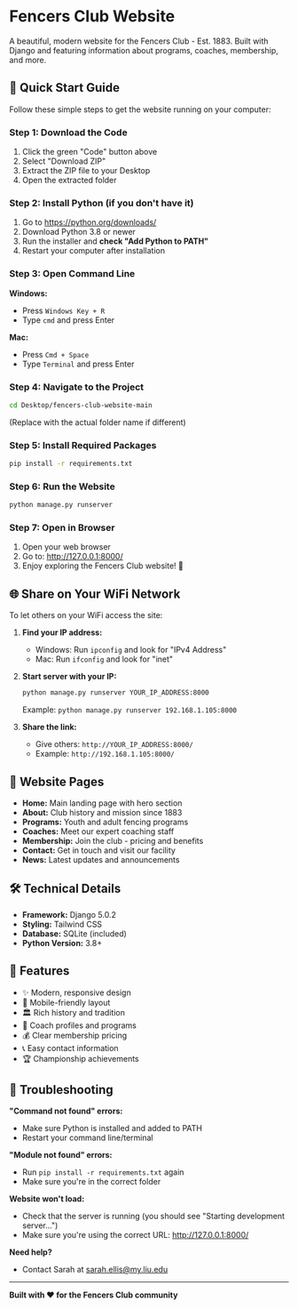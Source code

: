 # Fencers Club Website

A beautiful, modern website for the Fencers Club - Est. 1883. Built with Django and featuring information about programs, coaches, membership, and more.

## 🚀 Quick Start Guide

Follow these simple steps to get the website running on your computer:

### Step 1: Download the Code
1. Click the green "Code" button above
2. Select "Download ZIP"
3. Extract the ZIP file to your Desktop
4. Open the extracted folder

### Step 2: Install Python (if you don't have it)
1. Go to https://python.org/downloads/
2. Download Python 3.8 or newer
3. Run the installer and **check "Add Python to PATH"**
4. Restart your computer after installation

### Step 3: Open Command Line
**Windows:**
- Press `Windows Key + R`
- Type `cmd` and press Enter

**Mac:**
- Press `Cmd + Space`
- Type `Terminal` and press Enter

### Step 4: Navigate to the Project
```bash
cd Desktop/fencers-club-website-main
```
(Replace with the actual folder name if different)

### Step 5: Install Required Packages
```bash
pip install -r requirements.txt
```

### Step 6: Run the Website
```bash
python manage.py runserver
```

### Step 7: Open in Browser
1. Open your web browser
2. Go to: http://127.0.0.1:8000/
3. Enjoy exploring the Fencers Club website! 🎉

## 🌐 Share on Your WiFi Network

To let others on your WiFi access the site:

1. **Find your IP address:**
   - Windows: Run `ipconfig` and look for "IPv4 Address"
   - Mac: Run `ifconfig` and look for "inet"

2. **Start server with your IP:**
   ```bash
   python manage.py runserver YOUR_IP_ADDRESS:8000
   ```
   Example: `python manage.py runserver 192.168.1.105:8000`

3. **Share the link:**
   - Give others: `http://YOUR_IP_ADDRESS:8000/`
   - Example: `http://192.168.1.105:8000/`

## 📱 Website Pages

- **Home:** Main landing page with hero section
- **About:** Club history and mission since 1883
- **Programs:** Youth and adult fencing programs
- **Coaches:** Meet our expert coaching staff
- **Membership:** Join the club - pricing and benefits
- **Contact:** Get in touch and visit our facility
- **News:** Latest updates and announcements

## 🛠️ Technical Details

- **Framework:** Django 5.0.2
- **Styling:** Tailwind CSS
- **Database:** SQLite (included)
- **Python Version:** 3.8+

## 🎨 Features

- ✨ Modern, responsive design
- 📱 Mobile-friendly layout
- 🏛️ Rich history and tradition
- 👥 Coach profiles and programs
- 💰 Clear membership pricing
- 📞 Easy contact information
- 🏆 Championship achievements

## 🚨 Troubleshooting

**"Command not found" errors:**
- Make sure Python is installed and added to PATH
- Restart your command line/terminal

**"Module not found" errors:**
- Run `pip install -r requirements.txt` again
- Make sure you're in the correct folder

**Website won't load:**
- Check that the server is running (you should see "Starting development server...")
- Make sure you're using the correct URL: http://127.0.0.1:8000/

**Need help?**
- Contact Sarah at sarah.ellis@my.liu.edu

---

**Built with ❤️ for the Fencers Club community** 